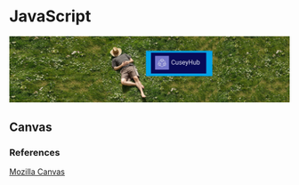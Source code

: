 # JavaScript

![CuseyHub](https://github.com/cusey/ImageForWiki/blob/master/Logos/CuseyHub_Banner_Small.jpg)

## Canvas
###  References

[Mozilla Canvas](https://developer.mozilla.org/en-US/docs/Web/API/Canvas_API)